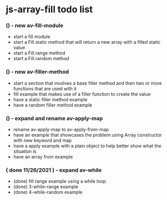 # js-array-fill todo list

### () - new av-fill-module
* start a fill module
* start a Fill.static method that will return a new array with a filled static value
* start a Fill.range method
* start a.Fill.random method

### () - new av-filler-method
* start a section that involves a base filler method and then two or more functions that are used with it
* fill example that makes use of a filler function to create the value
* have a static filler method example
* have a random filler method example

### () - expand and rename av-apply-map
* rename av-apply-map to av-apply-from-map
* have an example that showcases the problem using Array constructor with new keyword and map
* have a apply example with a plain object to help better show what the situation is
* have an array from example

### ( done 11/26/2021 ) - expand av-while
* (done) fill range example using a while loop
* (done) 3-while-range example
* (done) 4-while-random example

